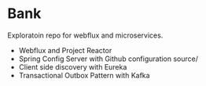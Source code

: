 # Bank

Exploratoin repo for webflux and microservices.

- Webflux and Project Reactor
- Spring Config Server with Github configuration source/
- Client side discovery with Eureka
- Transactional Outbox Pattern with Kafka
